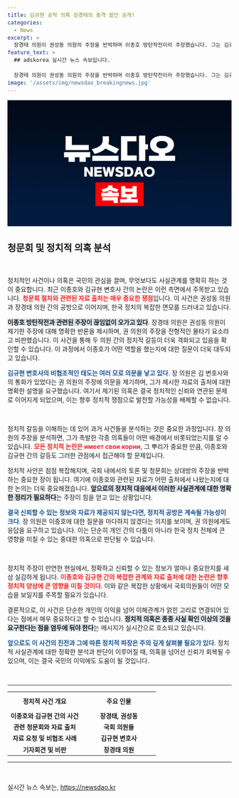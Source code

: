 ```yaml
---
title: 김규현 공작 의혹 장경태의 충격 발언 공개!
categories:
  - News
excerpt: >
  장경태 의원이 권성동 의원의 주장을 반박하며 이종호 방탄작전이라 주장했습니다. 그는 김규현 변호사와의 공모를 부인하고, 오히려 권 의원의 의도를 의심했습니다. 진실은 무엇일까요? 클릭하여 더 알아보세요!
feature_text: >
  ## adskorea 실시간 뉴스 속보입니다.

  장경태 의원이 권성동 의원의 주장을 반박하며 이종호 방탄작전이라 주장했습니다. 그는 김규현 변호사와의 공모를 부인하고, 오히려 권 의원의 의도를 의심했습니다. 진실은 무엇일까요? 클릭하여 더 알아보세요!
image: '/assets/img/newsdao_breakingnews.jpg'
---
```


<p><img src="/assets/img/newsdao_breakingnews.jpg" alt="adskorea 속보" /></p>

<h2 data-ke-size="size26">청문회 및 정치적 의혹 분석</h2>

<p data-ke-size="size16">&nbsp;</p>

<p>정치적인 사건이나 의혹은 국민의 관심을 끌며, 무엇보다도 사실관계를 명확히 하는 것이 중요합니다. 최근 이종호와 김규현 변호사 간의 논란은 이런 측면에서 주목받고 있습니다. <b><span style="color: #ee2323;">청문회 절차와 관련된 자료 출처는 매우 중요한 쟁점</span></b>입니다. 이 사건은 권성동 의원과 장경태 의원 간의 공방으로 이어지며, 한국 정치의 복잡한 면모를 드러내고 있습니다.</p>

<p><b><span style="background-color: #21538527;">이종호 방탄작전과 관련된 주장이 끊임없이 오가고 있다</span></b>. 장경태 의원은 권성동 의원이 제기한 주장에 대해 명확한 반론을 제시하며, 권 의원의 주장을 전형적인 물타기 요소라고 비판했습니다. 이 사건을 통해 두 의원 간의 정치적 갈등이 더욱 격화되고 있음을 확인할 수 있습니다. 이 과정에서 이종호가 어떤 역할을 했는지에 대한 질문이 더욱 대두되고 있습니다. </p>

<p><b><span style="color: #1a5490;">김규현 변호사의 비협조적인 태도는 여러 모로 의문을 낳고 있다</span></b>. 장 의원은 김 변호사와의 통화가 있었다는 권 의원의 주장에 의문을 제기하며, 그가 제시한 자료의 출처에 대한 명확한 설명을 요구했습니다. 여기서 제기된 의혹은 결국 정치적인 신뢰와 연관된 문제로 이어지게 되었으며, 이는 향후 정치적 쟁점으로 발전할 가능성을 배제할 수 없습니다.</p>

<p data-ke-size="size16">&nbsp;</p>

<p>정치적 갈등을 이해하는 데 있어 과거 사건들을 분석하는 것은 중요한 과정입니다. 장 의원의 주장을 분석하면, 그가 촉발한 각종 의혹들이 어떤 배경에서 비롯되었는지를 알 수 있습니다. <b><span style="color: #ee2323;">모든 정치적 논란은 имеет свои корни</span></b>, 그 뿌리가 중요한 만큼, 이종호와 김규현 간의 갈등도 그러한 관점에서 접근해야 할 문제입니다.</p>

<p>정치적 사안은 점점 복잡해지며, 국회 내에서의 토론 및 청문회는 상대방의 주장을 반박하는 중요한 장이 됩니다. 여기에 이종호와 관련된 자료가 어떤 출처에서 나왔는지에 대한 논의는 더욱 중요해졌습니다. <b><span style="background-color: #21538527;">앞으로의 정치적 대응에서 이러한 사실관계에 대한 명확한 정리가 필요하다</span></b>는 주장이 힘을 얻고 있는 상황입니다.</p>

<p><b><span style="color: #1a5490;">결국 신뢰할 수 있는 정보와 자료가 제공되지 않는다면, 정치적 공방은 계속될 가능성이 크다</span></b>. 장 의원은 이종호에 대한 질문을 마다하지 않겠다는 의지를 보이며, 권 의원에게도 응답을 요구하고 있습니다. 이는 단순히 개인 간의 다툼이 아니라 한국 정치 전체에 큰 영향을 미칠 수 있는 중대한 의혹으로 판단될 수 있습니다.</p>

<p data-ke-size="size16">&nbsp;</p>

<p>정치적 주장이 만연한 현실에서, 정확하고 신뢰할 수 있는 정보가 얼마나 중요한지를 새삼 실감하게 됩니다. <b><span style="color: #ee2323;">이종호와 김규현 간의 복잡한 관계와 자료 출처에 대한 논란은 향후 정치적 양상에 큰 영향을 미칠 것이다</span></b>. 이와 같은 복잡한 상황에서 국회의원들이 어떤 모습을 보일지를 주목할 필요가 있습니다.</p>

<p>결론적으로, 이 사건은 단순한 개인의 이익을 넘어 이해관계가 얽힌 고리로 연결되어 있다는 점에서 매우 중요하다고 할 수 있습니다. <b><span style="background-color: #21538527;">정치적 의혹은 종종 사실 확인 이상의 것을 요구한다는 점을 염두에 둬야 한다</span></b>는 메시지가 실시간으로 호소되고 있습니다. </p>

<p><b><span style="color: #1a5490;">앞으로도 이 사건의 진전과 그에 따른 정치적 파장은 주의 깊게 살펴볼 필요가 있다</span></b>. 정치적 사실관계에 대한 정확한 분석과 판단이 이루어질 때, 의혹을 넘어선 신뢰가 회복될 수 있으며, 이는 결국 국민의 이익에도 도움이 될 것입니다. </p>

<p data-ke-size="size16">&nbsp;</p>

<hr>

<table style="width: 100%;">
    <tr>
        <td style="width: 50%; text-align: center; height: 36px;"><b>정치적 사건 개요</b></td>
        <td style="width: 50%; text-align: center; height: 36px;"><b>주요 인물</b></td>
    </tr>
    <tr>
        <td style="text-align: center; height: 17px;"><b>이종호와 김규현 간의 사건</b></td>
        <td style="text-align: center; height: 17px;"><b>장경태, 권성동</b></td>
    </tr>
    <tr>
        <td style="text-align: center; height: 17px;"><b>관련 청문회와 자료 출처</b></td>
        <td style="text-align: center; height: 17px;"><b>국회 의원들</b></td>
    </tr>
    <tr>
        <td style="text-align: center; height: 17px;"><b>자료 요청 및 비협조 사례</b></td>
        <td style="text-align: center; height: 17px;"><b>김규현 변호사</b></td>
    </tr>
    <tr>
        <td style="text-align: center; height: 17px;"><b>기자회견 및 비판</b></td>
        <td style="text-align: center; height: 17px;"><b>장경태 의원</b></td>
    </tr>
</table>

<hr>

<p data-ke-size="size16">&nbsp;</p>
실시간 뉴스 속보는, <a href="https://newsdao.kr" rel="dofollow">https://newsdao.kr</a>


